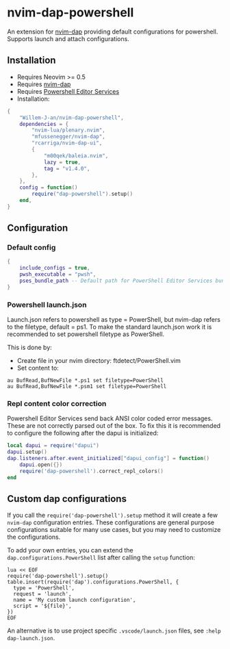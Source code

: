 # nvim-dap-powershell

An extension for [nvim-dap][1] providing default configurations for powershell. Supports launch and attach configurations.


## Installation

- Requires Neovim >= 0.5
- Requires [nvim-dap][1]
- Requires [Powershell Editor Services][3]
- Installation:
``` lua
{
    "Willem-J-an/nvim-dap-powershell",
    dependencies = {
        "nvim-lua/plenary.nvim",
        "mfussenegger/nvim-dap",
        "rcarriga/nvim-dap-ui",
        {
            "m00qek/baleia.nvim",
            lazy = true,
            tag = "v1.4.0",
        },
    },
    config = function()
        require("dap-powershell").setup()
    end,
}
```

## Configuration

### Default config
``` lua
{
    include_configs = true,
    pwsh_executable = "pwsh",
    pses_bundle_path -- Default path for PowerShell Editor Services bundle if installed through mason.
}
```

### Powershell launch.json

Launch.json refers to powershell as type = PowerShell, but nvim-dap refers to the filetype, default = ps1.
To make the standard launch.json work it is recommended to set powershell filetype as PowerShell.

This is done by:
- Create file in your nvim directory: ftdetect/PowerShell.vim
- Set content to:
``` vim
au BufRead,BufNewFile *.ps1 set filetype=PowerShell
au BufRead,BufNewFile *.psm1 set filetype=PowerShell
```

### Repl content color correction

Powershell Editor Services send back ANSI color coded error messages. These are not correctly parsed out of the box.
To fix this it is recommended to configure the following after the dapui is initialized:

``` lua
local dapui = require("dapui")
dapui.setup()
dap.listeners.after.event_initialized["dapui_config"] = function()
    dapui.open({})
    require('dap-powershell').correct_repl_colors()
end
```

## Custom dap configurations

If you call the `require('dap-powershell').setup` method it will create a few `nvim-dap` configuration entries.
These configurations are general purpose configurations suitable for many use cases, but you may need to customize the configurations.

To add your own entries, you can extend the `dap.configurations.PowerShell` list after calling the `setup` function:

```vimL
lua << EOF
require('dap-powershell').setup()
table.insert(require('dap').configurations.PowerShell, {
  type = 'PowerShell',
  request = 'launch',
  name = 'My custom launch configuration',
  script = '${file}',
})
EOF
```

An alternative is to use project specific `.vscode/launch.json` files, see `:help dap-launch.json`.


[1]: https://github.com/mfussenegger/nvim-dap
[3]: https://github.com/PowerShell/PowerShellEditorServices
